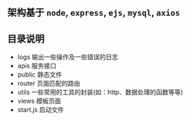 ## 架构基于 `node`, `express`, `ejs`, `mysql`, `axios`

## 目录说明

-   logs 输出一些操作及一些错误的日志
-   apis 服务接口
-   public 静态文件
-   router 页面匹配的路由
-   utils 一些常用的工具的封装(如：http、数据处理的函数等等)
-   views 模板页面
-   start.js 启动文件
